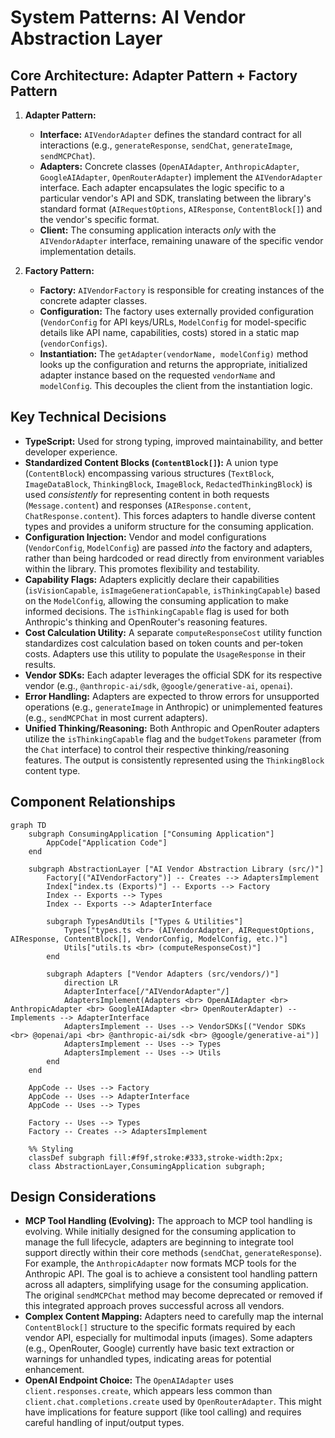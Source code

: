 # System Patterns: AI Vendor Abstraction Layer

## Core Architecture: Adapter Pattern + Factory Pattern

1.  **Adapter Pattern:**

    - **Interface:** `AIVendorAdapter` defines the standard contract for all interactions (e.g., `generateResponse`, `sendChat`, `generateImage`, `sendMCPChat`).
    - **Adapters:** Concrete classes (`OpenAIAdapter`, `AnthropicAdapter`, `GoogleAIAdapter`, `OpenRouterAdapter`) implement the `AIVendorAdapter` interface. Each adapter encapsulates the logic specific to a particular vendor's API and SDK, translating between the library's standard format (`AIRequestOptions`, `AIResponse`, `ContentBlock[]`) and the vendor's specific format.
    - **Client:** The consuming application interacts _only_ with the `AIVendorAdapter` interface, remaining unaware of the specific vendor implementation details.

2.  **Factory Pattern:**
    - **Factory:** `AIVendorFactory` is responsible for creating instances of the concrete adapter classes.
    - **Configuration:** The factory uses externally provided configuration (`VendorConfig` for API keys/URLs, `ModelConfig` for model-specific details like API name, capabilities, costs) stored in a static map (`vendorConfigs`).
    - **Instantiation:** The `getAdapter(vendorName, modelConfig)` method looks up the configuration and returns the appropriate, initialized adapter instance based on the requested `vendorName` and `modelConfig`. This decouples the client from the instantiation logic.

## Key Technical Decisions

- **TypeScript:** Used for strong typing, improved maintainability, and better developer experience.
- **Standardized Content Blocks (`ContentBlock[]`):** A union type (`ContentBlock`) encompassing various structures (`TextBlock`, `ImageDataBlock`, `ThinkingBlock`, `ImageBlock`, `RedactedThinkingBlock`) is used _consistently_ for representing content in both requests (`Message.content`) and responses (`AIResponse.content`, `ChatResponse.content`). This forces adapters to handle diverse content types and provides a uniform structure for the consuming application.
- **Configuration Injection:** Vendor and model configurations (`VendorConfig`, `ModelConfig`) are passed _into_ the factory and adapters, rather than being hardcoded or read directly from environment variables within the library. This promotes flexibility and testability.
- **Capability Flags:** Adapters explicitly declare their capabilities (`isVisionCapable`, `isImageGenerationCapable`, `isThinkingCapable`) based on the `ModelConfig`, allowing the consuming application to make informed decisions. The `isThinkingCapable` flag is used for both Anthropic's thinking and OpenRouter's reasoning features.
- **Cost Calculation Utility:** A separate `computeResponseCost` utility function standardizes cost calculation based on token counts and per-token costs. Adapters use this utility to populate the `UsageResponse` in their results.
- **Vendor SDKs:** Each adapter leverages the official SDK for its respective vendor (e.g., `@anthropic-ai/sdk`, `@google/generative-ai`, `openai`).
- **Error Handling:** Adapters are expected to throw errors for unsupported operations (e.g., `generateImage` in Anthropic) or unimplemented features (e.g., `sendMCPChat` in most current adapters).
- **Unified Thinking/Reasoning:** Both Anthropic and OpenRouter adapters utilize the `isThinkingCapable` flag and the `budgetTokens` parameter (from the `Chat` interface) to control their respective thinking/reasoning features. The output is consistently represented using the `ThinkingBlock` content type.

## Component Relationships

```mermaid
graph TD
    subgraph ConsumingApplication ["Consuming Application"]
        AppCode["Application Code"]
    end

    subgraph AbstractionLayer ["AI Vendor Abstraction Library (src/)"]
        Factory[("AIVendorFactory")] -- Creates --> AdaptersImplement
        Index["index.ts (Exports)"] -- Exports --> Factory
        Index -- Exports --> Types
        Index -- Exports --> AdapterInterface

        subgraph TypesAndUtils ["Types & Utilities"]
            Types["types.ts <br> (AIVendorAdapter, AIRequestOptions, AIResponse, ContentBlock[], VendorConfig, ModelConfig, etc.)"]
            Utils["utils.ts <br> (computeResponseCost)"]
        end

        subgraph Adapters ["Vendor Adapters (src/vendors/)"]
            direction LR
            AdapterInterface[/"AIVendorAdapter"/]
            AdaptersImplement(Adapters <br> OpenAIAdapter <br> AnthropicAdapter <br> GoogleAIAdapter <br> OpenRouterAdapter) -- Implements --> AdapterInterface
            AdaptersImplement -- Uses --> VendorSDKs[("Vendor SDKs <br> @openai/api <br> @anthropic-ai/sdk <br> @google/generative-ai")]
            AdaptersImplement -- Uses --> Types
            AdaptersImplement -- Uses --> Utils
        end
    end

    AppCode -- Uses --> Factory
    AppCode -- Uses --> AdapterInterface
    AppCode -- Uses --> Types

    Factory -- Uses --> Types
    Factory -- Creates --> AdaptersImplement

    %% Styling
    classDef subgraph fill:#f9f,stroke:#333,stroke-width:2px;
    class AbstractionLayer,ConsumingApplication subgraph;
```

## Design Considerations

- **MCP Tool Handling (Evolving):** The approach to MCP tool handling is evolving. While initially designed for the consuming application to manage the full lifecycle, adapters are beginning to integrate tool support directly within their core methods (`sendChat`, `generateResponse`). For example, the `AnthropicAdapter` now formats MCP tools for the Anthropic API. The goal is to achieve a consistent tool handling pattern across all adapters, simplifying usage for the consuming application. The original `sendMCPChat` method may become deprecated or removed if this integrated approach proves successful across all vendors.
- **Complex Content Mapping:** Adapters need to carefully map the internal `ContentBlock[]` structure to the specific formats required by each vendor API, especially for multimodal inputs (images). Some adapters (e.g., OpenRouter, Google) currently have basic text extraction or warnings for unhandled types, indicating areas for potential enhancement.
- **OpenAI Endpoint Choice:** The `OpenAIAdapter` uses `client.responses.create`, which appears less common than `client.chat.completions.create` used by `OpenRouterAdapter`. This might have implications for feature support (like tool calling) and requires careful handling of input/output types.
